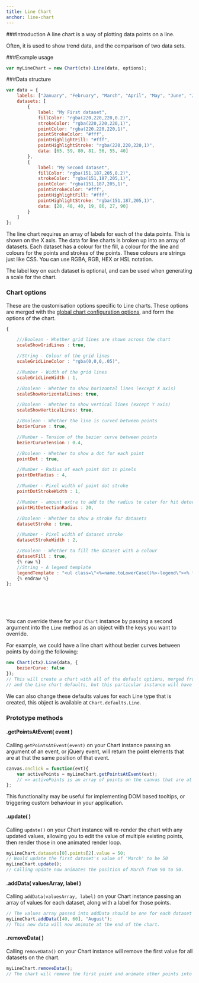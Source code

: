 ```yaml
---
title: Line Chart
anchor: line-chart
---
```

###Introduction
A line chart is a way of plotting data points on a line.

Often, it is used to show trend data, and the comparison of two data sets.

<div class="canvas-holder">
	<canvas width="250" height="125"></canvas>
</div>

###Example usage
```javascript
var myLineChart = new Chart(ctx).Line(data, options);
```
###Data structure

```javascript
var data = {
	labels: ["January", "February", "March", "April", "May", "June", "July"],
	datasets: [
		{
			label: "My First dataset",
			fillColor: "rgba(220,220,220,0.2)",
			strokeColor: "rgba(220,220,220,1)",
			pointColor: "rgba(220,220,220,1)",
			pointStrokeColor: "#fff",
			pointHighlightFill: "#fff",
			pointHighlightStroke: "rgba(220,220,220,1)",
			data: [65, 59, 80, 81, 56, 55, 40]
		},
		{
			label: "My Second dataset",
			fillColor: "rgba(151,187,205,0.2)",
			strokeColor: "rgba(151,187,205,1)",
			pointColor: "rgba(151,187,205,1)",
			pointStrokeColor: "#fff",
			pointHighlightFill: "#fff",
			pointHighlightStroke: "rgba(151,187,205,1)",
			data: [28, 48, 40, 19, 86, 27, 90]
		}
	]
};
```

The line chart requires an array of labels for each of the data points. This is shown on the X axis.
The data for line charts is broken up into an array of datasets. Each dataset has a colour for the fill, a colour for the line and colours for the points and strokes of the points. These colours are strings just like CSS. You can use RGBA, RGB, HEX or HSL notation.

The label key on each dataset is optional, and can be used when generating a scale for the chart.

### Chart options

These are the customisation options specific to Line charts. These options are merged with the [global chart configuration options](#getting-started-global-chart-configuration), and form the options of the chart.

```javascript
{

	///Boolean - Whether grid lines are shown across the chart
	scaleShowGridLines : true,

	//String - Colour of the grid lines
	scaleGridLineColor : "rgba(0,0,0,.05)",

	//Number - Width of the grid lines
	scaleGridLineWidth : 1,

	//Boolean - Whether to show horizontal lines (except X axis)
	scaleShowHorizontalLines: true,

	//Boolean - Whether to show vertical lines (except Y axis)
	scaleShowVerticalLines: true,

	//Boolean - Whether the line is curved between points
	bezierCurve : true,

	//Number - Tension of the bezier curve between points
	bezierCurveTension : 0.4,

	//Boolean - Whether to show a dot for each point
	pointDot : true,

	//Number - Radius of each point dot in pixels
	pointDotRadius : 4,

	//Number - Pixel width of point dot stroke
	pointDotStrokeWidth : 1,

	//Number - amount extra to add to the radius to cater for hit detection outside the drawn point
	pointHitDetectionRadius : 20,

	//Boolean - Whether to show a stroke for datasets
	datasetStroke : true,

	//Number - Pixel width of dataset stroke
	datasetStrokeWidth : 2,

	//Boolean - Whether to fill the dataset with a colour
	datasetFill : true,
	{% raw %}
	//String - A legend template
	legendTemplate : "<ul class=\"<%=name.toLowerCase()%>-legend\"><% for (var i=0; i<datasets.length; i++){%><li><span style=\"background-color:<%=datasets[i].strokeColor%>\"></span><%if(datasets[i].label){%><%=datasets[i].label%><%}%></li><%}%></ul>"
	{% endraw %}
};







```

You can override these for your `Chart` instance by passing a second argument into the `Line` method as an object with the keys you want to override.

For example, we could have a line chart without bezier curves between points by doing the following:

```javascript
new Chart(ctx).Line(data, {
	bezierCurve: false
});
// This will create a chart with all of the default options, merged from the global config,
// and the Line chart defaults, but this particular instance will have `bezierCurve` set to false.
```

We can also change these defaults values for each Line type that is created, this object is available at `Chart.defaults.Line`.


### Prototype methods

#### .getPointsAtEvent( event )

Calling `getPointsAtEvent(event)` on your Chart instance passing an argument of an event, or jQuery event, will return the point elements that are at that the same position of that event.

```javascript
canvas.onclick = function(evt){
	var activePoints = myLineChart.getPointsAtEvent(evt);
	// => activePoints is an array of points on the canvas that are at the same position as the click event.
};
```

This functionality may be useful for implementing DOM based tooltips, or triggering custom behaviour in your application.

#### .update( )

Calling `update()` on your Chart instance will re-render the chart with any updated values, allowing you to edit the value of multiple existing points, then render those in one animated render loop.

```javascript
myLineChart.datasets[0].points[2].value = 50;
// Would update the first dataset's value of 'March' to be 50
myLineChart.update();
// Calling update now animates the position of March from 90 to 50.
```

#### .addData( valuesArray, label )

Calling `addData(valuesArray, label)` on your Chart instance passing an array of values for each dataset, along with a label for those points.

```javascript
// The values array passed into addData should be one for each dataset in the chart
myLineChart.addData([40, 60], "August");
// This new data will now animate at the end of the chart.
```

#### .removeData( )

Calling `removeData()` on your Chart instance will remove the first value for all datasets on the chart.

```javascript
myLineChart.removeData();
// The chart will remove the first point and animate other points into place
```
